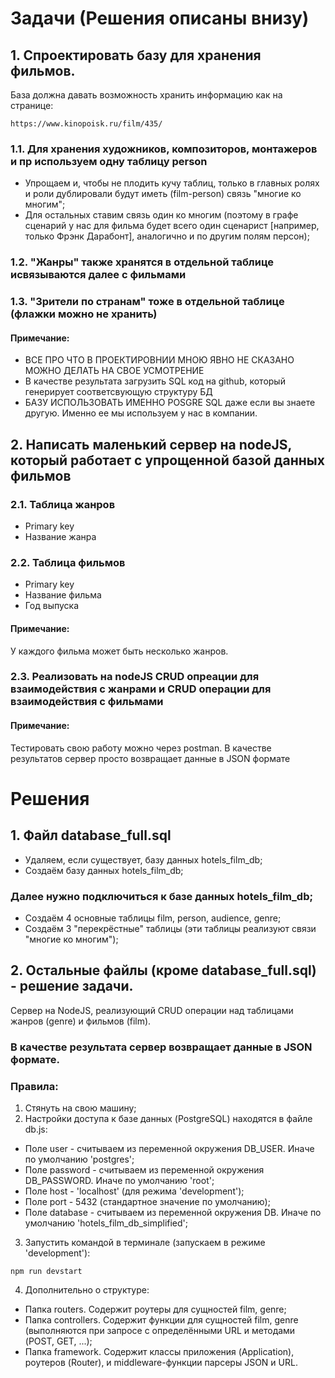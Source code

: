# Задачи (Решения описаны внизу)
## 1. Спроектировать базу для хранения фильмов.
База должна давать возможность хранить информацию как на странице:
```
https://www.kinopoisk.ru/film/435/
```
### 1.1. Для хранения художников, композиторов, монтажеров и пр используем одну таблицу person
* Упрощаем и, чтобы не плодить кучу таблиц, только в главных ролях и роли дублировали будут иметь (film-person) связь "многие ко многим";
* Для остальных ставим связь один ко многим (поэтому в графе сценарий у нас для фильма будет всего один сценарист [например, только Фрэнк Дарабонт], аналогично и по другим полям персон);
### 1.2. "Жанры" также хранятся в отдельной таблице исвязываются далее с фильмами
### 1.3. "Зрители по странам" тоже в отдельной таблице (флажки можно не хранить)
#### Примечание:
* ВСЕ ПРО ЧТО В ПРОЕКТИРОВНИИ МНОЮ ЯВНО НЕ СКАЗАНО МОЖНО ДЕЛАТЬ НА СВОЕ УСМОТРЕНИЕ
* В качестве результата загрузить SQL код на github, который генерирует соответсвующую структуру БД
* БАЗУ ИСПОЛЬЗОВАТЬ ИМЕННО POSGRE SQL даже если вы знаете другую. Именно ее мы используем у нас в компании.


## 2. Написать маленький сервер на nodeJS, который работает с упрощенной базой данных фильмов
### 2.1. Таблица жанров
* Primary key
* Название жанра
### 2.2. Таблица фильмов
* Primary key
* Название фильма
* Год выпуска
#### Примечание:
У каждого фильма может быть несколько жанров.

### 2.3. Реализовать на nodeJS CRUD опреации для взаимодействия с жанрами и CRUD операции для взаимодействия с фильмами
#### Примечание:
Тестировать свою работу можно через postman. В качестве результатов сервер просто возвращает данные в JSON формате

# Решения
## 1. Файл database_full.sql
* Удаляем, если существует, базу данных hotels_film_db;
* Создаём базу данных hotels_film_db;
### Далее нужно подключиться к базе данных hotels_film_db;
* Создаём 4 основные таблицы film, person, audience, genre;
* Создаём 3 "перекрёстные" таблицы (эти таблицы реализуют связи "многие ко многим");

## 2. Остальные файлы (кроме database_full.sql) - решение задачи.
Сервер на NodeJS, реализующий CRUD операции над таблицами жанров (genre) и фильмов (film).

### В качестве результата сервер возвращает данные в JSON формате.

### Правила:
1. Стянуть на свою машину;
2. Настройки доступа к базе данных (PostgreSQL) находятся в файле db.js:
* Поле user - считываем из переменной окружения DB_USER. Иначе по умолчанию 'postgres';
* Поле password - считываем из переменной окружения DB_PASSWORD. Иначе по умолчанию 'root';
* Поле host - 'localhost' (для режима 'development');
* Поле port - 5432 (стандартное значение по умолчанию);
* Поле database - считываем из переменной окружения DB. Иначе по умолчанию 'hotels_film_db_simplified';
3. Запустить командой в терминале (запускаем в режиме 'development'):
```
npm run devstart
```
4. Дополнительно о структуре:
* Папка routers. Содержит роутеры для сущностей film, genre;
* Папка controllers. Содержит функции для сущностей film, genre (выполняются при запросе с определёнными URL и методами (POST, GET, ...);
* Папка framework. Содержит классы приложения (Application), роутеров (Router), и middleware-функции парсеры JSON и URL.
